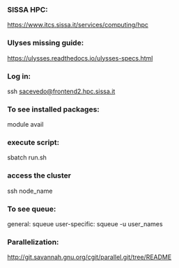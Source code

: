### SISSA HPC:

https://www.itcs.sissa.it/services/computing/hpc

### Ulyses missing guide:

https://ulysses.readthedocs.io/ulysses-specs.html

### Log in:

ssh sacevedo@frontend2.hpc.sissa.it

### To see installed packages:

module avail

### execute script: 

sbatch run.sh

### access the cluster 

ssh node_name

### To see queue:

general: squeue 
user-specific: squeue -u user_names

### Parallelization: 

http://git.savannah.gnu.org/cgit/parallel.git/tree/README
